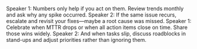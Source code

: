 Speaker 1: Numbers only help if you act on them. Review trends monthly and ask why any spike occurred.
Speaker 2: If the same issue recurs, escalate and revisit your fixes—maybe a root cause was missed.
Speaker 1: Celebrate when MTTR drops or when all action items close on time. Share those wins widely.
Speaker 2: And when tasks slip, discuss roadblocks in stand-ups and adjust priorities rather than ignoring them.
